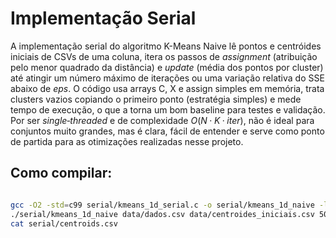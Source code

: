 # Implementação Serial

A implementação serial do algoritmo K-Means Naive lê pontos e centróides iniciais de CSVs de uma coluna, itera os passos de *assignment* (atribuição pelo menor quadrado da distância) e *update* (média dos pontos por cluster) até atingir um número máximo de iterações ou uma variação relativa do SSE abaixo de *eps*. O código usa arrays C, X e assign simples em memória, trata clusters vazios copiando o primeiro ponto (estratégia simples) e mede tempo de execução, o que a torna um bom baseline para testes e validação. Por ser *single‑threaded* e de complexidade $O(N·K·iter)$, não é ideal para conjuntos muito grandes, mas é clara, fácil de entender e serve como ponto de partida para as otimizações realizadas nesse projeto.

## Como compilar:

```bash

gcc -O2 -std=c99 serial/kmeans_1d_serial.c -o serial/kmeans_1d_naive -lm
./serial/kmeans_1d_naive data/dados.csv data/centroides_iniciais.csv 50 0.000001 serial/assign.csv serial/centroids.csv
cat serial/centroids.csv

```
